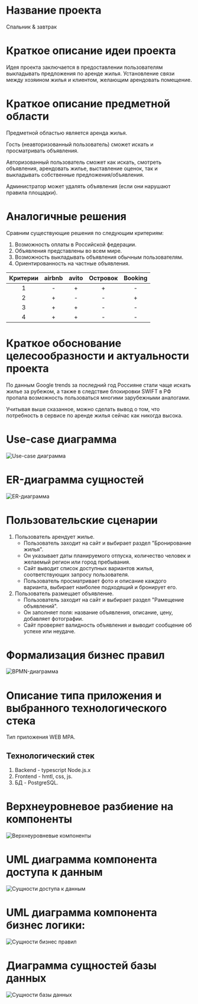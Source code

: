 # Название проекта

Спальник & завтрак

# Краткое описание идеи проекта

Идея проекта заключается в предоставлении пользователям выкладывать предложения по аренде жилья. Установление связи между хозяином жилья и клиентом, желающим арендовать помещение.

# Краткое описание предметной области

Предметной областью является аренда жилья.

Гость (неавторизованный пользователь) сможет искать и просматривать объявления.

Авторизованный пользователь сможет как искать, смотреть объявления, арендовать жилье, выставление оценок, так и выкладывать собственные предложения/объявления.

Администратор может удалять объявления (если они нарушают правила площадки).

# Аналогичные решения

Сравним существующие решения по следующим критериям:

1. Возможность оплаты в Российской федерации.
2. Объявления представлены во всем мире.
3. Возможность выкладывать объявления обычным пользователям.
4. Ориентированность на частные объявления.

| Критерии | airbnb | avito | Островок | Booking |
|:--------:|:------:|:-----:|:--------:|:-------:|
|     1    |    -   |   +   |     +    |    -    |
|     2    |    +   |   -   |     -    |    +    |
|     3    |    +   |   +   |     -    |    -    |
|     4    |    +   |   +   |     -    |    -    |

# Краткое обоснование целесообразности и актуальности проекта

По данным Google trends за последний год Россияне стали чаще искать жилье за рубежом, а также в следствие блокировки SWIFT в РФ пропала возможность пользоваться многими зарубежными аналогами.

Учитывая выше сказанное, можно сделать вывод о том, что потребность в сервисе по аренде жилья сейчас как никогда высока.

# Use-case диаграмма
![Use-case диаграмма](/doc/img/use-case.png)
# ER-диаграмма сущностей
![ER-диаграмма](/doc/img/ER.png)
# Пользовательские сценарии
1. Пользователь арендует жилье.
    + Пользователь заходит на сайт и выбирает раздел "Бронирование жилья".
    + Он указывает даты планируемого отпуска, количество человек и желаемый регион или город пребывания.
    + Сайт выводит список доступных вариантов жилья, соответствующих запросу пользователя.
    + Пользователь просматривает фото и описание каждого варианта, выбирает наиболее подходящий и бронирует его.
2. Пользователь размещает объявление.
    + Пользователь заходит на сайт и выбирает раздел "Рамещение объявлений".
    + Он заполняет поля: название объявления, описание, цену, добавляет фотографии.
    + Сайт проверяет валидность объявления и выводит сообщение об успехе или неудаче.

# Формализация бизнес правил
![BPMN-диаграмма](/doc/img/bpmn.png)

# Описание типа приложения и выбранного технологического стека

Тип приложения WEB MPA.
## Технологический стек

1. Backend - typescript Node.js.x
2. Frontend - hmtl, css, js.
3. БД - PostgreSQL.

# Верхнеуровневое разбиение на компоненты

![Верхнеуровневые компоненты](/doc/img/components.svg)

# UML диаграмма компонента доступа к данным

![Сущности доступа к данным](/doc/img/uml_da.png)

# UML диаграмма компонента бизнес логики:

![Сущности бизнес правил](/doc/img/uml_blc.png)

# Диаграмма сущностей базы данных

![Сущности базы данных](/doc/img/db_erd.png)
